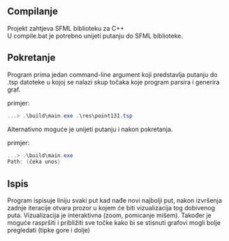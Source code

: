 ## Compilanje

Projekt zahtjeva SFML biblioteku za C++ \
U compile.bat je potrebno unijeti putanju do SFML biblioteke.

## Pokretanje

Program prima jedan command-line argument koji predstavlja putanju do .tsp datoteke u kojoj se nalazi skup točaka koje program parsira i generira graf. 

primjer:
```powershell
...> .\build\main.exe .\res\point131.tsp
```
Alternativno moguće je unijeti putanju i nakon pokretanja. 

primjer:
```powershell
...> .\build\main.exe 
Path: (čeka unos)
```
## Ispis

Program ispisuje liniju svaki put kad nađe novi najbolji put, nakon izvršenja zadnje iteracije otvara prozor u kojem će biti vizualizacija tog dobivenog puta. Vizualizacija je interaktivna (zoom, pomicanje mišem). Također je moguće raspršiti i približiti sve točke kako bi se stisnuti grafovi mogli bolje pregledati (tipke gore i dolje)

